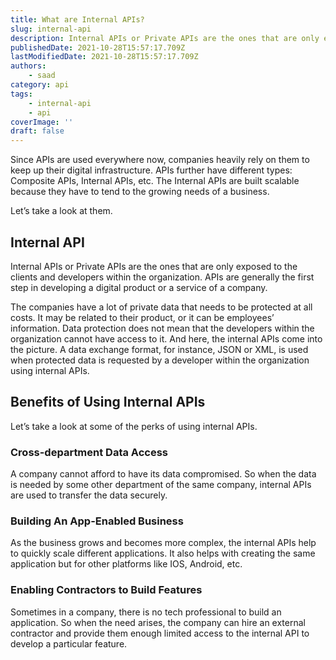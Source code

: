 ```yaml
---
title: What are Internal APIs?
slug: internal-api
description: Internal APIs or Private APIs are the ones that are only exposed to the clients and developers within the organization.
publishedDate: 2021-10-28T15:57:17.709Z
lastModifiedDate: 2021-10-28T15:57:17.709Z
authors:
    - saad
category: api
tags:
    - internal-api
    - api
coverImage: ''
draft: false
---
```


<Lead>
Since APIs are used everywhere now, companies heavily rely on them to keep up their digital infrastructure. APIs further have different types: Composite APIs, Internal APIs, etc. The Internal APIs are built scalable because they have to tend to the growing needs of a business.
</Lead>

Let’s take a look at them.

## Internal API

Internal APIs or Private APIs are the ones that are only exposed to the clients and developers within the organization. APIs are generally the first step in developing a digital product or a service of a company.

The companies have a lot of private data that needs to be protected at all costs. It may be related to their product, or it can be employees’ information. Data protection does not mean that the developers within the organization cannot have access to it. And here, the internal APIs come into the picture. A data exchange format, for instance, JSON or XML, is used when protected data is requested by a developer within the organization using internal APIs.

## Benefits of Using Internal APIs

Let’s take a look at some of the perks of using internal APIs.

### Cross-department Data Access

A company cannot afford to have its data compromised. So when the data is needed by some other department of the same company, internal APIs are used to transfer the data securely.

### Building An App-Enabled Business

As the business grows and becomes more complex, the internal APIs help to quickly scale different applications. It also helps with creating the same application but for other platforms like IOS, Android, etc.

### Enabling Contractors to Build Features

Sometimes in a company, there is no tech professional to build an application. So when the need arises, the company can hire an external contractor and provide them enough limited access to the internal API to develop a particular feature.
